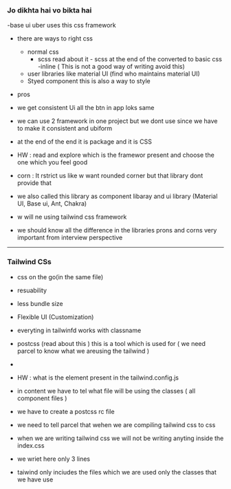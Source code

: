 ### Jo dikhta hai vo bikta hai

-base ui uber uses this css framework

- there are ways to right css

  - normal css
    - scss read about it - scss at the end of the converted to basic css
      -inline ( This is not a good way of writing avoid this)
  - user libraries like material UI (find who maintains material UI)
  - Styed component this is also a way to style

- pros
- we get consistent Ui all the btn in app loks same

- we can use 2 framework in one project but we dont use since we have to make it consistent and ubiform
- at the end of the end it is package and it is CSS

- HW : read and explore which is the framewor present and choose the one which you feel good

- corn : It rstrict us like w want rounded corner but that library dont provide that

- we also called this library as component libaray and ui library (Material UI, Base ui, Ant, Chakra)

- w will ne using tailwind css framework

- we should know all the difference in the libraries prons and corns very important from interview perspective

---

### Tailwind CSs

- css on the go(in the same file)
- resuability
- less bundle size
- Flexible UI (Customization)

- everyting in tailwinfd works with classname

- postcss (read about this ) this is a tool which is used for ( we need parcel to know what we areusing the tailwind )

-
- HW : what is the element present in the tailwind.config.js
- in content we have to tel what file will be using the classes ( all component files
  )

- we have to create a postcss rc file
- we need to tell parcel that wehen we are compiling tailwind css to css

- when we are writing tailwind css we will not be writing anyting inside the index.css
- we wriet here only 3 lines

- taiwind only inciudes the files which we are used only the classes that we have use
